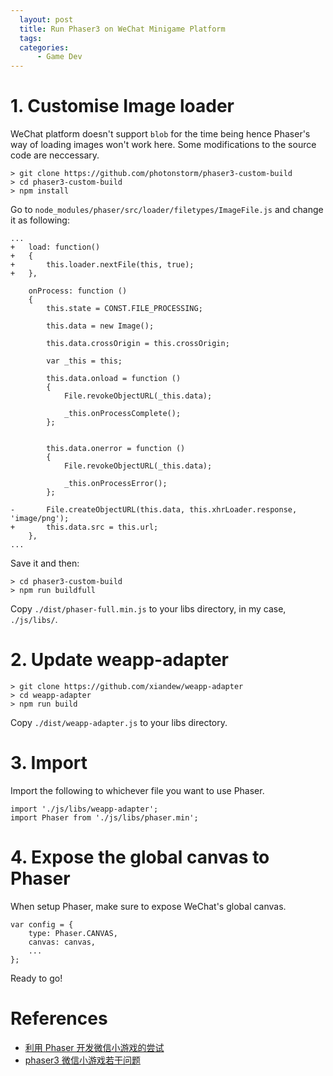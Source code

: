 ```yaml
---
  layout: post
  title: Run Phaser3 on WeChat Minigame Platform
  tags:
  categories:
      - Game Dev
---
```


# **1. Customise Image loader**

WeChat platform doesn't support `blob` for the time being hence Phaser's way of
loading images won't work here. Some modifications to the source code are neccessary.

```
> git clone https://github.com/photonstorm/phaser3-custom-build
> cd phaser3-custom-build
> npm install
```

Go to `node_modules/phaser/src/loader/filetypes/ImageFile.js` and change it as following:

```
...
+   load: function()
+   {
+       this.loader.nextFile(this, true);
+   },

    onProcess: function ()
    {
        this.state = CONST.FILE_PROCESSING;

        this.data = new Image();

        this.data.crossOrigin = this.crossOrigin;

        var _this = this;

        this.data.onload = function ()
        {
            File.revokeObjectURL(_this.data);

            _this.onProcessComplete();
        };


        this.data.onerror = function ()
        {
            File.revokeObjectURL(_this.data);

            _this.onProcessError();
        };

-       File.createObjectURL(this.data, this.xhrLoader.response, 'image/png');
+       this.data.src = this.url;
    },
...
```

Save it and then:
```
> cd phaser3-custom-build
> npm run buildfull
```

Copy `./dist/phaser-full.min.js` to your libs directory, in my case, `./js/libs/`.

# **2. Update weapp-adapter**

```
> git clone https://github.com/xiandew/weapp-adapter
> cd weapp-adapter
> npm run build
```

Copy `./dist/weapp-adapter.js` to your libs directory.

# **3. Import**

Import the following to whichever file you want to use Phaser.

```
import './js/libs/weapp-adapter';
import Phaser from './js/libs/phaser.min';
```

# **4. Expose the global canvas to Phaser**

When setup Phaser, make sure to expose WeChat's global canvas.

```
var config = {
    type: Phaser.CANVAS,
    canvas: canvas,
    ...
};
```

Ready to go!

# **References**
- [利用 Phaser 开发微信小游戏的尝试](https://indienova.com/indie-game-development/run-phaser-on-wechat-game-platform/)
- [phaser3 微信小游戏若干问题](https://www.cnblogs.com/honghong87/p/9592680.html)
